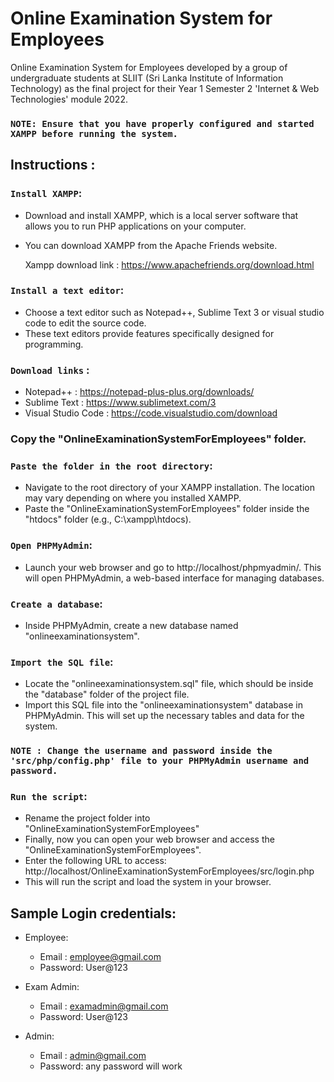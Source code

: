 # Online Examination System for Employees

Online Examination System for Employees developed by a group of undergraduate students at SLIIT (Sri Lanka Institute of Information Technology) as the final project for their Year 1 Semester 2 'Internet & Web Technologies' module 2022.

### `NOTE: Ensure that you have properly configured and started XAMPP before running the system.`

## Instructions : 

### `Install XAMPP`: 

 - Download and install XAMPP, which is a local server software that allows you to run PHP applications on your computer. 
 - You can download XAMPP from the Apache Friends website.

	Xampp download link : https://www.apachefriends.org/download.html

### `Install a text editor`: 

 - Choose a text editor such as Notepad++, Sublime Text 3 or visual studio code to edit the source code.
 - These text editors provide features specifically designed for programming.

 ### `Download links` : 

- Notepad++          : https://notepad-plus-plus.org/downloads/
- Sublime Text       : https://www.sublimetext.com/3
- Visual Studio Code : https://code.visualstudio.com/download

### Copy the "OnlineExaminationSystemForEmployees" folder.

### `Paste the folder in the root directory`:
 
 - Navigate to the root directory of your XAMPP installation. The location may vary depending on where you installed XAMPP.
 - Paste the "OnlineExaminationSystemForEmployees" folder inside the "htdocs" folder (e.g., C:\xampp\htdocs).

### `Open PHPMyAdmin`: 

 - Launch your web browser and go to http://localhost/phpmyadmin/. This will open PHPMyAdmin, a web-based interface for managing databases.

### `Create a database`: 

 - Inside PHPMyAdmin, create a new database named "onlineexaminationsystem".

### `Import the SQL file`: 

 - Locate the "onlineexaminationsystem.sql" file, which should be inside the "database" folder of the project file.
 - Import this SQL file into the "onlineexaminationsystem" database in PHPMyAdmin. This will set up the necessary tables and data for the system.

 ### `NOTE : Change the username and password inside the 'src/php/config.php' file to your PHPMyAdmin username and password.`

### `Run the script`: 

 - Rename the project folder into "OnlineExaminationSystemForEmployees"
 - Finally, now you can open your web browser and access the "OnlineExaminationSystemForEmployees".
 - Enter the following URL to access: http://localhost/OnlineExaminationSystemForEmployees/src/login.php
 - This will run the script and load the system in your browser.

## Sample Login credentials:

- Employee:
  - Email   : employee@gmail.com
  - Password: User@123

- Exam Admin:
  - Email   : examadmin@gmail.com
  - Password: User@123

- Admin:
  - Email   : admin@gmail.com
  - Password: any password will work
